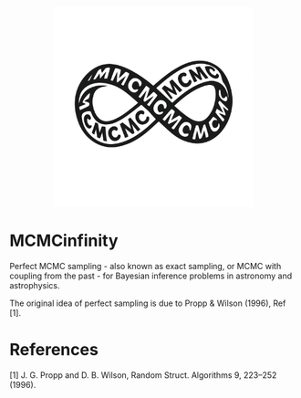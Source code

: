 <p align="center">
<img src="./mcmc_infinity/logo_images/logo.png" alt="logo" width="350"/>
</p>

# MCMCinfinity

Perfect MCMC sampling - also known as exact sampling, or MCMC with coupling from the past - for Bayesian inference problems in astronomy and astrophysics.

The original idea of perfect sampling is due to Propp & Wilson (1996), Ref [1].

# References

[1] J. G. Propp and D. B. Wilson, Random Struct. Algorithms 9, 223–252 (1996).
